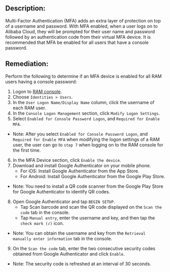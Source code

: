 ## Description:

Multi-Factor Authentication (MFA) adds an extra layer of protection on top of a username and password. With MFA enabled, when a user logs on to Alibaba Cloud, they will be prompted for their user name and password followed by an authentication code from their virtual MFA device. It is recommended that MFA be enabled for all users that have a console password.

## Remediation:

Perform the following to determine if an MFA device is enabled for all RAM users having a console password:

1. Logon to [RAM console](https://ram.console.aliyun.com/overview).
2. Choose `Identities > Users`.
3. In the `User Logon Name/Display Name` column, click the username of each RAM
user.
4. In the `Console Logon Management` section, click `Modify Logon Settings`.
5. Select `Enabled for Console Password Logon`, and `Required for Enable MFA`.
- Note: After you select `Enabled for Console Password Logon`, and `Required for Enable MFA` when modifying the logon settings of a RAM user, the user can go to `step 7` when logging on to the RAM console for the first time.
6. In the MFA Device section, click `Enable the device`.
7. Download and install Google Authenticator on your mobile phone.
   - For iOS: Install Google Authenticator from the App Store.
   - For Android: Install Google Authenticator from the Google Play Store.
- Note: You need to install a QR code scanner from the Google Play Store for Google Authenticator to identify QR codes.
8. Open Google Authenticator and tap `BEGIN SETUP`.
   - Tap Scan barcode and scan the QR code displayed on the `Scan the code` tab in the console.
   - Tap `Manual entry`, enter the username and key, and then tap the `check mark (√)` icon.
- Note: You can obtain the username and key from the `Retrieval manually enter information` tab in the console.
9. On the `Scan the code` tab, enter the two consecutive security codes obtained from
Google Authenticator and click `Enable`.
- Note: The security code is refreshed at an interval of 30 seconds.
